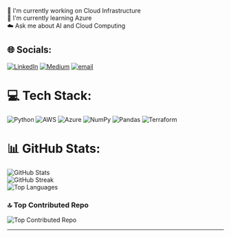 🔭 I'm currently working on Cloud Infrastructure<br>🌱 I'm currently learning Azure<br>☁️ Ask me about AI and Cloud Computing


## 🌐 Socials:
[![LinkedIn](https://img.shields.io/badge/LinkedIn-%230077B5.svg?logo=linkedin&logoColor=white)](https://linkedin.com/in/jessica-aline-soares-oliveira/) [![Medium](https://img.shields.io/badge/Medium-12100E?logo=medium&logoColor=white)](https://medium.com/@jess.alineoliveira) [![email](https://img.shields.io/badge/Email-D14836?logo=gmail&logoColor=white)](mailto:jess.alineoliveira@gmail.com) 

# 💻 Tech Stack:
![Python](https://img.shields.io/badge/python-3670A0?style=for-the-badge&logo=python&logoColor=ffdd54) ![AWS](https://img.shields.io/badge/AWS-%23FF9900.svg?style=for-the-badge&logo=amazon-aws&logoColor=white) ![Azure](https://img.shields.io/badge/azure-%230072C6.svg?style=for-the-badge&logo=microsoftazure&logoColor=white) ![NumPy](https://img.shields.io/badge/numpy-%23013243.svg?style=for-the-badge&logo=numpy&logoColor=white) ![Pandas](https://img.shields.io/badge/pandas-%23150458.svg?style=for-the-badge&logo=pandas&logoColor=white) ![Terraform](https://img.shields.io/badge/terraform-%235835CC.svg?style=for-the-badge&logo=terraform&logoColor=white)

  # 📊 GitHub Stats:<br>
  <img src="https://github-readme-stats.vercel.app/api?username=jessicaalines&theme=tokyonight&hide_border=false&include_all_commits=false&count_private=false" alt="GitHub Stats"/><br/>
  <img src="https://nirzak-streak-stats.vercel.app/?user=jessicaalines&theme=tokyonight&hide_border=false" alt="GitHub Streak"/><br/>
  <img src="https://github-readme-stats.vercel.app/api/top-langs/?username=jessicaalines&theme=tokyonight&hide_border=false&include_all_commits=false&count_private=false&layout=compact" alt="Top Languages"/>



  ### 🔝 Top Contributed Repo<br>
  <img src="https://github-contributor-stats.vercel.app/api?username=jessicaalines&limit=5&theme=tokyonight&combine_all_yearly_contributions=true" alt="Top Contributed Repo"/>

---

<!-- Proudly created with GPRM ( https://gprm.itsvg.in ) -->
